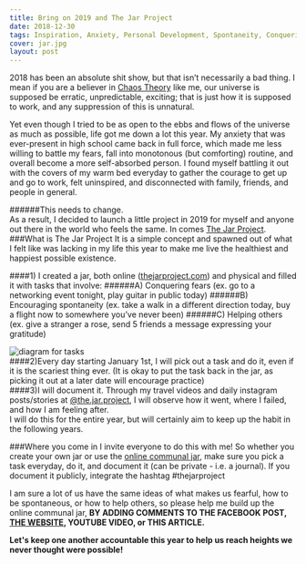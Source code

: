 ```yaml
---
title: Bring on 2019 and The Jar Project
date: 2018-12-30
tags: Inspiration, Anxiety, Personal Development, Spontaneity, Conquering Fears, Generosity, New Year
cover: jar.jpg
layout: post
---
```


2018 has been an absolute shit show, but that isn’t necessarily a bad thing. I mean if you are a believer in [Chaos Theory](https://www.forbes.com/sites/startswithabang/2018/02/13/chaos-theory-the-butterfly-effect-and-the-computer-glitch-that-started-it-all/#20af5e3c69f6) like me, our universe is supposed be erratic, unpredictable, exciting; that is just how it is supposed to work, and any suppression of this is unnatural.

Yet even though I tried to be as open to the ebbs and flows of the universe as much as possible, life got me down a lot this year. My anxiety that was ever-present in high school came back in full force, which made me less willing to battle my fears, fall into monotonous (but comforting) routine, and overall become a more self-absorbed person. I found myself battling it out with the covers of my warm bed everyday to gather the courage to get up and go to work, felt uninspired, and disconnected with family, friends, and people in general.

######This needs to change.
<br>
As a result, I decided to launch a little project in 2019 for myself and anyone out there in the world who feels the same. In comes [The Jar Project](https://www.thejarproject.com/).
<br>
###What is The Jar Project
It is a simple concept and spawned out of what I felt like was lacking in my life this year to make me live the healthiest and happiest possible existence.

####1) I created a jar, both online ([thejarproject.com](https://www.thejarproject.com/)) and physical and filled it with tasks that involve:
######A) Conquering fears (ex. go to a networking event tonight, play guitar in public today)
######B) Encouraging spontaneity (ex. take a walk in a different direction today, buy a flight now to somewhere you’ve never been)
######C) Helping others (ex. give a stranger a rose, send 5 friends a message expressing your gratitude)

![diagram for tasks](https://res.cloudinary.com/dofuzeof4/image/upload/v1546182715/The%20Jar%20Project/diagram.png)
<br>
####2)Every day starting January 1st, I will pick out a task and do it, even if it is the scariest thing ever. (It is okay to put the task back in the jar, as picking it out at a later date will encourage practice)
<br>
####3)I will document it. Through my travel videos and daily instagram posts/stories at [@the.jar.project](https://www.instagram.com/the.jar.project/), I will observe how it went, where I failed, and how I am feeling after.
<br>
I will do this for the entire year, but will certainly aim to keep up the habit in the following years.

###Where you come in
I invite everyone to do this with me! So whether you create your own jar or use the [online communal jar](https://www.thejarproject.com/), make sure you pick a task everyday, do it, and document it (can be private - i.e. a journal). If you document it publicly, integrate the hashtag #thejarproject

I am sure a lot of us have the same ideas of what makes us fearful, how to be spontaneous, or how to help others, so please help me build up the online communal jar, <b>BY ADDING COMMENTS TO THE FACEBOOK POST, [THE WEBSITE](https://www.thejarproject.com/), YOUTUBE VIDEO, or THIS ARTICLE.</b>

<b>Let's keep one another accountable this year to help us reach heights we never thought were possible!</b>
